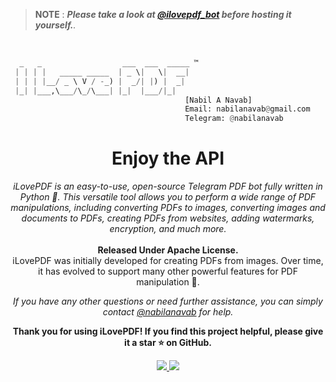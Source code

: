 <head>
  <meta charset="UTF-8">
  <meta name="description" content="Telegram Pdf Bot">
  <meta name="keywords" content="Telegram, pdf, bot, pdfbot, ilovepdf, nabilanavab">
  <meta name="author" content="Nabil A Navab">
</head>

> **NOTE**
> : _**Please take a look at <a href="https://telegram.dog/ilovepdf_bot">@ilovepdf_bot</a> before hosting it yourself.**._

</br>

```py
  _   _                  ___  ___  _____ ™
 | | | |   _____ _____  | _ \|   \|  __| 
 | | | |__/ _ \ V / -_) |  _/| |) |  _|  
 |_| |___,\___/\_/\___| |_|  |___/|_|    
                                       [Nabil A Navab] 
                                       Email: nabilanavab@gmail.com
                                       Telegram: @nabilanavab
```

<div align="center">

# Enjoy the API

<i>iLovePDF is an easy-to-use, open-source Telegram PDF bot fully written in Python 🐍. This versatile tool allows you to perform a wide range of PDF manipulations, including converting PDFs to images, converting images and documents to PDFs, creating PDFs from websites, adding watermarks, encryption, and much more.</i>
<br><br>
<b>Released Under Apache License.</b><br>
iLovePDF was initially developed for creating PDFs from images. Over time, it has evolved to support many other powerful features for PDF manipulation 🦾.


<i>If you have any other questions or need further assistance, you can simply contact <a href="https://telegram.dog/nabilanavab">@nabilanavab</a> for help.</i>


**Thank you for using iLovePDF! If you find this project helpful, please give it a star ⭐ on GitHub.**
<div align="center">
  <a href="https://github.com/nabilanavab/ilovepdf/stargazers">
    <img src="https://img.shields.io/github/stars/nabilanavab/ilovepdf?style=social">
  </a>
  <a href="https://github.com/nabilanavab/ilovepdf/fork">
    <img src="https://img.shields.io/github/forks/nabilanavab/ilovepdf?label=Fork&style=social">
  </a>  
</div>

</div></br>
